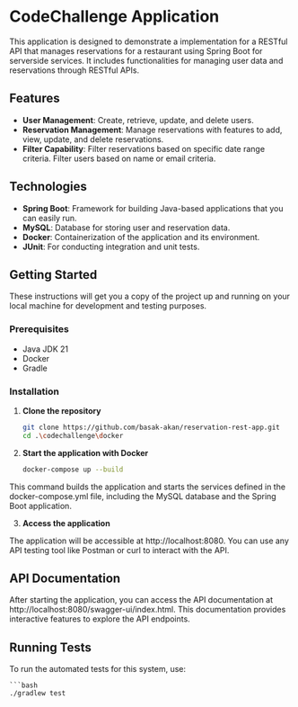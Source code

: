 # CodeChallenge Application

This application is designed to demonstrate a implementation for a RESTful API that manages reservations for a restaurant using Spring Boot for serverside services.
It includes functionalities for managing user data and reservations through RESTful APIs.

## Features

- **User Management**: Create, retrieve, update, and delete users.
- **Reservation Management**: Manage reservations with features to add, view, update, and delete reservations.
- **Filter Capability**: Filter reservations based on specific date range criteria. Filter users based on name or email criteria.

## Technologies

- **Spring Boot**: Framework for building Java-based applications that you can easily run.
- **MySQL**: Database for storing user and reservation data.
- **Docker**: Containerization of the application and its environment.
- **JUnit**: For conducting integration and unit tests.

## Getting Started

These instructions will get you a copy of the project up and running on your local machine for development and testing purposes.

### Prerequisites

- Java JDK 21
- Docker
- Gradle

### Installation

1. **Clone the repository**

   ```bash
   git clone https://github.com/basak-akan/reservation-rest-app.git
   cd .\codechallenge\docker
   
2. **Start the application with Docker**

    ```bash
   docker-compose up --build

This command builds the application and starts the services defined in the docker-compose.yml file, including the MySQL database and the Spring Boot application.

3. **Access the application**

The application will be accessible at http://localhost:8080.
You can use any API testing tool like Postman or curl to interact with the API.

## API Documentation

After starting the application, you can access the API documentation at http://localhost:8080/swagger-ui/index.html. This documentation provides interactive features to explore the API endpoints.

## Running Tests

To run the automated tests for this system, use:

    ```bash 
    ./gradlew test

